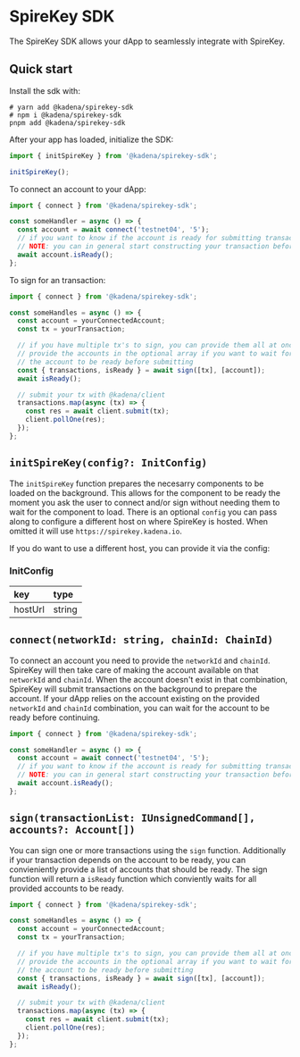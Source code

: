 # SpireKey SDK

The SpireKey SDK allows your dApp to seamlessly integrate with SpireKey.

## Quick start

Install the sdk with:

```
# yarn add @kadena/spirekey-sdk
# npm i @kadena/spirekey-sdk
pnpm add @kadena/spirekey-sdk
```

After your app has loaded, initialize the SDK:

```ts
import { initSpireKey } from '@kadena/spirekey-sdk';

initSpireKey();
```

To connect an account to your dApp:

```ts
import { connect } from '@kadena/spirekey-sdk';

const someHandler = async () => {
  const account = await connect('testnet04', '5');
  // if you want to know if the account is ready for submitting transactions
  // NOTE: you can in general start constructing your transaction before an account is ready
  await account.isReady();
};
```

To sign for an transaction:

```ts
import { connect } from '@kadena/spirekey-sdk';

const someHandles = async () => {
  const account = yourConnectedAccount;
  const tx = yourTransaction;

  // if you have multiple tx's to sign, you can provide them all at once
  // provide the accounts in the optional array if you want to wait for
  // the account to be ready before submitting
  const { transactions, isReady } = await sign([tx], [account]);
  await isReady();

  // submit your tx with @kadena/client
  transactions.map(async (tx) => {
    const res = await client.submit(tx);
    client.pollOne(res);
  });
};
```

## `initSpireKey(config?: InitConfig)`

The `initSpireKey` function prepares the necesarry components to be loaded on
the background. This allows for the component to be ready the moment you ask the
user to connect and/or sign without needing them to wait for the component to
load. There is an optional `config` you can pass along to configure a different
host on where SpireKey is hosted. When omitted it will use
`https://spirekey.kadena.io`.

If you do want to use a different host, you can provide it via the config:

### InitConfig

| key     | type   |
| :------ | :----- |
| hostUrl | string |

## `connect(networkId: string, chainId: ChainId)`

To connect an account you need to provide the `networkId` and `chainId`.
SpireKey will then take care of making the account available on that `networkId`
and `chainId`. When the account doesn't exist in that combination, SpireKey will
submit transactions on the background to prepare the account. If your dApp
relies on the account existing on the provided `networkId` and `chainId`
combination, you can wait for the account to be ready before continuing.

```ts
import { connect } from '@kadena/spirekey-sdk';

const someHandler = async () => {
  const account = await connect('testnet04', '5');
  // if you want to know if the account is ready for submitting transactions
  // NOTE: you can in general start constructing your transaction before an account is ready
  await account.isReady();
};
```

## `sign(transactionList: IUnsignedCommand[], accounts?: Account[])`

You can sign one or more transactions using the `sign` function. Additionally if
your transaction depends on the account to be ready, you can convieniently
provide a list of accounts that should be ready. The sign function will return a
`isReady` function which conviently waits for all provided accounts to be ready.

```ts
import { connect } from '@kadena/spirekey-sdk';

const someHandles = async () => {
  const account = yourConnectedAccount;
  const tx = yourTransaction;

  // if you have multiple tx's to sign, you can provide them all at once
  // provide the accounts in the optional array if you want to wait for
  // the account to be ready before submitting
  const { transactions, isReady } = await sign([tx], [account]);
  await isReady();

  // submit your tx with @kadena/client
  transactions.map(async (tx) => {
    const res = await client.submit(tx);
    client.pollOne(res);
  });
};
```
